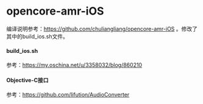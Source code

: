 # opencore-amr-iOS

编译说明参考：https://github.com/chuliangliang/opencore-amr-iOS 。修改了其中的build_ios.sh文件。

#### build_ios.sh
参考：https://my.oschina.net/u/3358032/blog/860210

#### Objective-C接口
参考：https://github.com/lifution/AudioConverter
